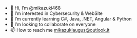 - 👋 Hi, I’m @mikazuki468
- 👀 I’m interested in Cybersecurity & WebSite
- 🌱 I’m currently learning C#, Java, .NET, Angular & Python
- 💞️ I’m looking to collaborate on everyone
- 📫 How to reach me mikazukiaugus@outlook.it
